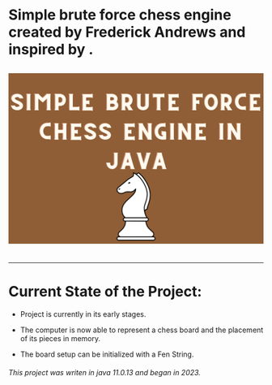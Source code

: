 # Simple brute force chess engine created by Frederick Andrews and inspired by .

<div align="center"style="font-size:30px;">

![Readme Art](/Assets/READMEart.png "Readme art")

</div>

---

# Current State of the Project:

- Project is currently in its early stages.

- The computer is now able to represent a chess board and the placement of its pieces in memory.

- The board setup can be initialized with a Fen String.

###### This project was writen in java 11.0.13 and began in 2023.
